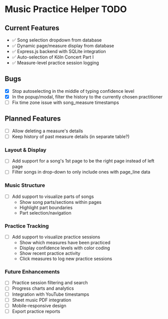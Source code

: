 # Music Practice Helper TODO

## Current Features
- ✅ Song selection dropdown from database
- ✅ Dynamic page/measure display from database
- ✅ Express.js backend with SQLite integration
- ✅ Auto-selection of Köln Concert Part I
- ✅ Measure-level practice session logging

## Bugs

- [x] Stop autoselecting in the middle of typing confidence level
- [x] In the popup/modal, filter the history to the currently chosen practitioner
- [ ] Fix time zone issue with song_measure timestamps

## Planned Features

- [ ] Allow deleting a measure's details
- [ ] Keep history of past measure details (in separate table?)

### Layout & Display
- [ ] Add support for a song's 1st page to be the right page instead of left page
- [ ] Filter songs in drop-down to only include ones with page_line data

### Music Structure
- [ ] Add support to visualize parts of songs
  - Show song parts/sections within pages
  - Highlight part boundaries
  - Part selection/navigation

### Practice Tracking
- [ ] Add support to visualize practice sessions
  - Show which measures have been practiced
  - Display confidence levels with color coding
  - Show recent practice activity
  - Click measures to log new practice sessions

### Future Enhancements
- [ ] Practice session filtering and search
- [ ] Progress charts and analytics
- [ ] Integration with YouTube timestamps
- [ ] Sheet music PDF integration
- [ ] Mobile-responsive design
- [ ] Export practice reports
